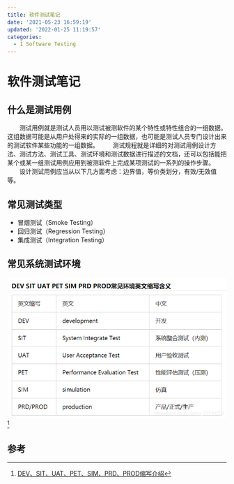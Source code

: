 ```yaml
---
title: 软件测试笔记
date: '2021-05-23 16:59:19'
updated: '2022-01-25 11:19:57'
categories:
  - 1 Software Testing
---
```

# 软件测试笔记

## 什么是测试用例

　　测试用例就是测试人员用以测试被测软件的某个特性或特性组合的一组数据。这组数据可能是从用户处得来的实际的一组数据，也可能是测试人员专门设计出来的测试软件某些功能的一组数据。
　　测试规程就是详细的对测试用例设计方法、测试方法、测试工具、测试环境和测试数据进行描述的文档，还可以包括能把某个或某一组测试用例应用到被测软件上完成某项测试的一系列的操作步骤。
　　设计测试用例应当从以下几方面考虑：边界值，等价类划分，有效/无效值等。
　　
## 常见测试类型

- 冒烟测试（Smoke Testing）
- 回归测试（Regression Testing）
- 集成测试（Integration Testing）

## 常见系统测试环境

![](Software_Testing_Notes/20201223182746542.png)[^1]

## 参考

[^1]: [DEV、SIT、UAT、PET、SIM、PRD、PROD缩写介绍](https://blog.csdn.net/qq_37734787/article/details/111596331)
